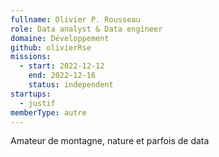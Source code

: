 ```yaml
---
fullname: Olivier P. Rousseau
role: Data analyst & Data engineer
domaine: Développement
github: olivierRse
missions:
  - start: 2022-12-12
    end: 2022-12-16
    status: independent
startups:
  - justif
memberType: autre
---
```


Amateur de montagne, nature et parfois de data
